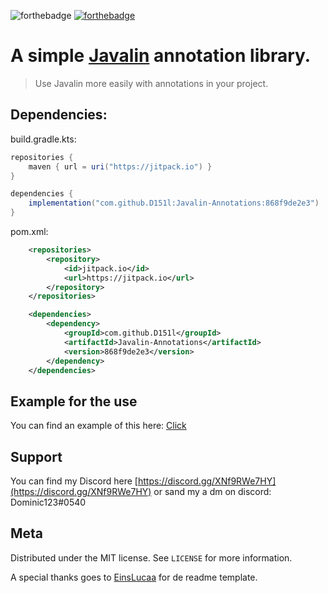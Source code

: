![forthebadge](https://forthebadge.com/images/badges/built-with-love.svg)
[![forthebadge](https://forthebadge.com/images/badges/not-a-bug-a-feature.svg)](https://forthebadge.com)

# A simple [Javalin](https://javalin.io) annotation library.
> Use Javalin more easily with annotations in your project.

## Dependencies:

build.gradle.kts:

```groovy
repositories {
    maven { url = uri("https://jitpack.io") }
}

dependencies {
    implementation("com.github.D151l:Javalin-Annotations:868f9de2e3")
}
```

pom.xml:


```xml
    <repositories>
        <repository>
            <id>jitpack.io</id>
            <url>https://jitpack.io</url>
        </repository>
    </repositories>

    <dependencies>
        <dependency>
            <groupId>com.github.D151l</groupId>
            <artifactId>Javalin-Annotations</artifactId>
            <version>868f9de2e3</version>
        </dependency>
    </dependencies>
```

## Example for the use

You can find an example of this here: [Click](https://github.com/D151l/Javalin-Annotations/tree/master/example)

## Support
You can find my Discord here [https://discord.gg/XNf9RWe7HY](https://discord.gg/XNf9RWe7HY) or sand my a dm on discord: Dominic123#0540

## Meta

Distributed under the MIT license. See ``LICENSE`` for more information.

A special thanks goes to [EinsLucaa](https://github.com/EinsLucaaa) for de readme template.

<!-- Markdown link & img dfn's -->
[npm-image]: https://img.shields.io/kotlin/v/datadog-metrics.svg?style=flat-square
[npm-url]: https://npmjs.org/package/datadog-metrics
